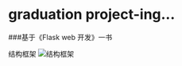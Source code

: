 # graduation project-ing...

###基于《Flask web 开发》一书




结构框架
![结构框架](https://github.com/Zhang21/graduation/blob/master/Graduation/flask.png)
